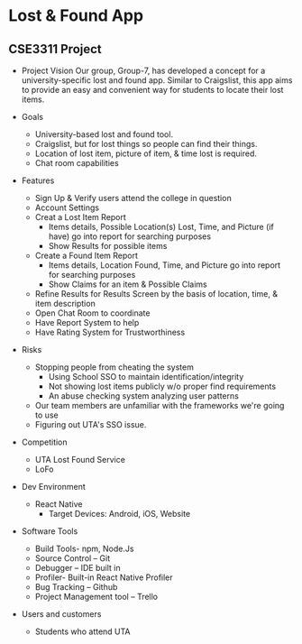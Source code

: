 # Lost & Found App
## CSE3311 Project

- Project Vision
 Our group, Group-7, has developed a concept for a university-specific lost and found app. Similar to Craigslist, this app aims to provide an easy and convenient way for students to locate their lost items. 

- Goals

  - University-based lost and found tool.
  - Craigslist, but for lost things so people can find their things.
  - Location of lost item, picture of item, & time lost is required.
  - Chat room capabilities

- Features

  - Sign Up & Verify users attend the college in question
  - Account Settings
  - Creat a Lost Item Report
    - Items details, Possible Location(s) Lost, Time, and Picture (if have) go into report for searching purposes
    - Show Results for possible items
  - Create a Found Item Report
    - Items details, Location Found, Time, and Picture go into report for searching purposes
    - Show Claims for an item & Possible Claims
  - Refine Results for Results Screen by the basis of location, time, & item description
  - Open Chat Room to coordinate 
  - Have Report System to help 
  - Have Rating System for Trustworthiness

- Risks

  - Stopping people from cheating the system
    - Using School SSO to maintain identification/integrity
    - Not showing lost items publicly w/o proper find requirements
    - An abuse checking system analyzing user patterns
  - Our team members are unfamiliar with the frameworks we're going to use
  - Figuring out UTA's SSO issue.

- Competition

  - UTA Lost Found Service
  - LoFo
- Dev Environment

  - React Native
    - Target Devices: Android, iOS, Website

- Software Tools

  - Build Tools- npm, Node.Js
  - Source Control – Git
  - Debugger – IDE built in
  - Profiler- Built-in React Native Profiler
  - Bug Tracking – Github
  - Project Management tool – Trello

- Users and customers

  - Students who attend UTA


